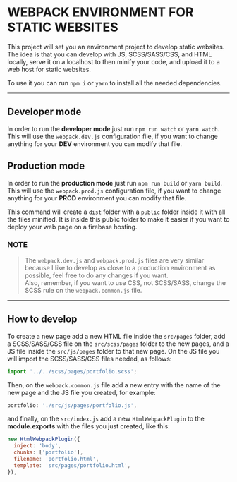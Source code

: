 # WEBPACK ENVIRONMENT FOR STATIC WEBSITES

This project will set you an environment project to develop static websites. The idea is that you can develop with JS, SCSS/SASS/CSS, and HTML locally, serve it on a localhost to then minify your code, and upload it to a web host for static websites.

To use it you can run `npm i` or `yarn` to install all the needed dependencies.

---

## Developer mode

In order to run the **developer mode** just run `npm run watch` or `yarn watch`. This will use the `webpack.dev.js` configuration file, if you want to change anything for your **DEV** environment you can modify that file.

## Production mode

In order to run the **production mode** just run `npm run build` or `yarn build`. This will use the `webpack.prod.js` configuration file, if you want to change anything for your **PROD** environment you can modify that file.

This command will create a `dist` folder with a `public` folder inside it with all the files minified. It is inside this public folder to make it easier if you want to deploy your web page on a firebase hosting.

### NOTE

> The `webpack.dev.js` and `webpack.prod.js` files are very similar because I like to develop as close to a production environment as possible, feel free to do any changes if you want.\
> Also, remember, if you want to use CSS, not SCSS/SASS, change the SCSS rule on the `webpack.common.js` file.

---

## How to develop

To create a new page add a new HTML file inside the `src/pages` folder, add a SCSS/SASS/CSS file on the `src/scss/pages` folder to the new pages, and a JS file inside the `src/js/pages` folder to that new page. On the JS file you will import the SCSS/SASS/CSS files needed, as follows:

```javascript
import '../../scss/pages/portfolio.scss';
```

Then, on the `webpack.common.js` file add a new entry with the name of the new page and the JS file you created, for example:

```javascript
portfolio: './src/js/pages/portfolio.js',
```

and finally, on the `src/index.js` add a new `HtmlWebpackPlugin` to the **module.exports** with the files you just created, like this:

```javascript
new HtmlWebpackPlugin({
  inject: 'body',
  chunks: ['portfolio'],
  filename: 'portfolio.html',
  template: 'src/pages/portfolio.html',
}),
```
